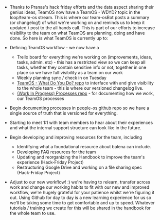 - Thanks to Pranas's hack friday efforts and the data aspect sharing their genius ideas, TeamOS now have a TeamOS - WDYD? topic in the loop/team-os stream. This is where our team-osBot posts a summary (or changelog!) of what we're working on and reminds us to keep it updated / post to the all hands call. This is part of our efforts to increase visibility to the team on what TeamOS are planning, doing and have done. So here is what TeamOS is currently up to:

- Defining TeamOS workflow - we now have a
  - Trello board for everything we're working on (improvements, ideas, tasks, admin. etc) - this has a restricted view so we can keep all tasks, whether they contain sensitive info or not, together in one place so we have full visibility as a team on our work
  - Weekly planning sync / check in on Tuesday 
  - [TeamOS - What Do You Do? repo](https://github.com/people-os/team-os-wdyd) to interface with and give visibility to the whole team - this is where our versioned changelog live.
  - [(Work In Progress) Processes repo](https://github.com/orgs/people-os/repositories) - for documenting how we work, our TeamOS processes 
- Begin documenting processes in people-os github repo so we have a single source of truth that is versioned for everything. 
- Starting to meet 1:1 with team members to hear about their experiences and what the internal support structure can look like in the future. 
- Begin developing and improving resources for the team, including
  - Identifying what a foundational resource about balena can include. 
  - Developing FAQ resources for the team
  - Updating and reorganizing the Handbook to improve the team's experience (Hack-Friday Project)
  - Restructuring Google Drive and working on a file sharing spec (Hack-Friday Project)
- Adjust to our new workflow! :) we're having to relearn, transfer across work and change our working habits to fit with our new and improved workflow, we're hugely grateful for your patience whilst we're figuring it out. Using Github for day to day is a new learning experience for us so we'll be taking some time to get comfortable and up to speed. Whatever tutorials / training we create for this will be shared in the handbook for the whole team to use.
